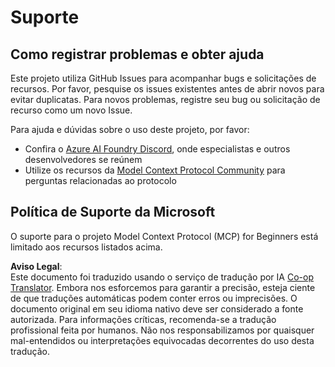 <!--
CO_OP_TRANSLATOR_METADATA:
{
  "original_hash": "b3cffaf217113101e21eba532be806ea",
  "translation_date": "2025-05-29T20:15:39+00:00",
  "source_file": "SUPPORT.md",
  "language_code": "br"
}
-->
# Suporte

## Como registrar problemas e obter ajuda  

Este projeto utiliza GitHub Issues para acompanhar bugs e solicitações de recursos. Por favor, pesquise os issues existentes antes de abrir novos para evitar duplicatas. Para novos problemas, registre seu bug ou solicitação de recurso como um novo Issue.

Para ajuda e dúvidas sobre o uso deste projeto, por favor:
- Confira o [Azure AI Foundry Discord](https://discord.com/invite/ByRwuEEgH4), onde especialistas e outros desenvolvedores se reúnem
- Utilize os recursos da [Model Context Protocol Community](https://modelcontextprotocol.io/community/) para perguntas relacionadas ao protocolo

## Política de Suporte da Microsoft  

O suporte para o projeto Model Context Protocol (MCP) for Beginners está limitado aos recursos listados acima.

**Aviso Legal**:  
Este documento foi traduzido usando o serviço de tradução por IA [Co-op Translator](https://github.com/Azure/co-op-translator). Embora nos esforcemos para garantir a precisão, esteja ciente de que traduções automáticas podem conter erros ou imprecisões. O documento original em seu idioma nativo deve ser considerado a fonte autorizada. Para informações críticas, recomenda-se a tradução profissional feita por humanos. Não nos responsabilizamos por quaisquer mal-entendidos ou interpretações equivocadas decorrentes do uso desta tradução.